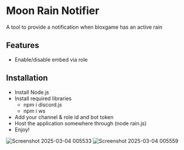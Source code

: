# Moon Rain Notifier

A tool to provide a notification when bloxgame has an active rain

## Features
- Enable/disable embed via role 
  
## Installation
- Install Node.js
- Install required libraries
  - npm i discord.js
  - npm i ws
- Add your channel & role id and bot token
- Host the application somewhere through (node rain.js)
- Enjoy!

![Screenshot 2025-03-04 005533](https://github.com/user-attachments/assets/7a848f81-256f-42bf-b56b-34ec796812e7)
![Screenshot 2025-03-04 005559](https://github.com/user-attachments/assets/a6e00885-e6b8-42c7-b6a0-cf6ded4dd4c1)
